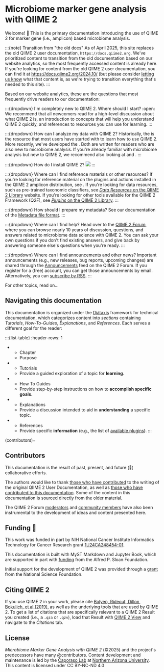 # Microbiome marker gene analysis with QIIME 2

Welcome! 👋
This is the primary documentation introducing the use of QIIME 2 for marker gene (i.e., amplicon) based microbiome analysis.

:::{note} Transition from "the old docs"
As of April 2025, this site replaces the old QIIME 2 user documentation, `https://docs.qiime2.org`.
We've prioritized content to transition from the old documentation based on our website analytics, so the most frequently accessed content is already here.
If you're looking for content from the old QIIME 2 user documentation, you can find it at https://docs.qiime2.org/2024.10/ (but please consider [letting us know](https://github.com/qiime2/amplicon-docs/issues) what that content is, as we're trying to transition everything that's needed to this site).
:::

Based on our website analytics, these are the questions that most frequently drive readers to our documentation:

:::{dropdown} I'm completely new to QIIME 2. Where should I start?
:open:
We recommend that all newcomers read [](#getting-started) for a high-level discussion about what QIIME 2 is, an introduction to concepts that will help you understand QIIME 2 quickly, and references to resources you can use for learning.
:::

:::{dropdown} How can I analyze my data with QIIME 2?
Historically, the [](#moving-pictures-tutorial) is the resource that most users have started with to learn how to use QIIME 2.
More recently, we've developed the [](#gut-to-soil-tutorial).
Both are written for readers who are also new to microbiome analysis.
If you're already familiar with microbiome analysis but new to QIIME 2, we recommend also looking at [](#experienced-researchers) and [](#conceptual-overview).
:::

:::{dropdown} How do I install QIIME 2?
![](#install-pointer)
:::

:::{dropdown} Where can I find reference materials or other resources?
If you're looking for reference material on the plugins and actions installed in the QIIME 2 amplicon distribution, see [](#available-plugins).
If you're looking for data resources, such as pre-trained taxonomic classifiers, see [*Data Resources* on the QIIME 2 Library](https://library.qiime2.org/data-resources) website.
If you're looking for other tools available for the QIIME 2 Framework (Q2F), see [*Plugins* on the QIIME 2 Library](https://library.qiime2.org/plugins).
:::

:::{dropdown} How should I prepare my metadata?
See our documentation of the [Metadata file format](https://use.qiime2.org/en/latest/references/metadata.html).
:::

:::{dropdown} Where can I find help?
Head over to the [QIIME 2 Forum](https://forum.qiime2.org), where you can browse nearly 10 years of discussion, questions, and answers related to microbiome data science with QIIME 2.
You can ask your own questions if you don't find existing answers, and give back by answering someone else's questions when you're ready.
:::

:::{dropdown} Where can I find announcements and other news?
Important announcements (e.g., new releases, bug reports, upcoming changes) are shared through the [Announcements](https://forum.qiime2.org/c/announcements/8) feed on the QIIME 2 Forum.
If you register for a (free) account, you can get those announcements by email.
Alternatively, you can [subscribe by RSS](https://qiime2.org/rss.xml).
:::

For other topics, read on...

## Navigating this documentation

This documentation is organized under the [Diátaxis](https://diataxis.fr/) framework for technical documentation, which categorizes content into *sections* containing *Tutorials*, *How-To-Guides*, *Explanations*, and *References*.
Each serves a different goal for the reader:

:::{list-table}
:header-rows: 1

* - Chapter
  - Purpose

* - Tutorials
  - Provide a guided exploration of a topic for **learning**.

* - How To Guides
  - Provide step-by-step instructions on how to **accomplish specific goals**.

* - Explanations
  - Provide a discussion intended to aid in **understanding** a specific topic.

* - References
  - Provide specific **information** (e.g., the list of [available plugins](#available-plugins)).
:::

(contributors)=
## Contributors

This documentation is the result of past, present, and future (🤞) collaborative efforts.

The authors would like to thank [those who have contributed](https://github.com/qiime2/docs/graphs/contributors) to the writing of the original QIIME 2 User Documentation, as well as [those who have contributed to this documentation](https://github.com/qiime2/amplicon-docs/graphs/contributors).
Some of the content in this documentation is sourced directly from the older material.

The QIIME 2 Forum [moderators](https://forum.qiime2.org/g/q2-mods) and [community members](https://forum.qiime2.org/u?order=likes_received&period=all) have also been instrumental to the development of ideas and content presented here.

## Funding 🙏

This work was funded in part by NIH National Cancer Institute Informatics Technology for Cancer Research grant [1U24CA248454-01](https://reporter.nih.gov/project-details/9951750).

This documentation is built with MyST Markdown and Jupyter Book, which are supported in part with [funding](https://sloan.org/grant-detail/6620) from the Alfred P. Sloan Foundation.

Initial support for the development of QIIME 2 was provided through a [grant](https://www.nsf.gov/awardsearch/showAward?AWD_ID=1565100) from the National Science Foundation.

## Citing QIIME 2

If you use QIIME 2 in your work, please cite [Bolyen, Rideout, Dillon, Bokulich, et al (2019)](https://doi.org/10.1038/s41587-019-0209-9), as well as the underlying tools that are used by QIIME 2.
To get a list of citations that are specifically relevant to a QIIME 2 Result you created (i.e., a `.qza` or `.qzv`), load that Result with [QIIME 2 View](https://view.qiime2.org) and navigate to the *Citations* tab.

## License

*Microbiome Marker Gene Analysis with QIIME 2* (©2025) and the project's predecessors have many @contributors.
Content development and maintenance is led by the [Caporaso Lab](https://caplab.bio) at [Northern Arizona University](https://nau.edu).
This content is licensed under CC BY-NC-ND 4.0
